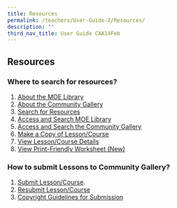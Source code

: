 ```yaml
---
title: Resources
permalink: /teachers/User-Guide-2/Resources/
description: ""
third_nav_title: User Guide CAA14Feb
---
```

## Resources

### Where to search for resources?

1. <a href="/user-guide/Teachers-UG/aboutlessons/" target="_blank">About the MOE Library</a>
2. <a href="/user-guide/Teachers-UG/createlesson/" target="_blank">About the Community Gallery</a>
3. <a href="/user-guide/Teachers-UG/createcourse/" target="_blank">Search for Resources</a>
4. <a href="/user-guide/Teachers-UG/LessonTemplates/" target="_blank">Access and Search MOE Library</a>
5. <a href="/user-guide/Teachers-UG/LessonTemplates/" target="_blank">Access and Search the Community Gallery</a>
6. <a href="/user-guide/Teachers-UG/aboutlessons/" target="_blank">Make a Copy of Lesson/Course</a>
7. <a href="/user-guide/Teachers-UG/createlesson/" target="_blank">View Lesson/Course Details</a>
8. <a href="/user-guide/Teachers-UG/createcourse/" target="_blank">View Print-Friendly Worksheet (New)</a>

### How to submit Lessons to Community Gallery?
1. <a href="/user-guide/Teachers-UG/aboutlessons/" target="_blank">Submit Lesson/Course</a>.
2. <a href="/user-guide/Teachers-UG/createlesson/" target="_blank">Resubmit Lesson/Course</a>
3. <a href="/user-guide/Teachers-UG/createcourse/" target="_blank">Copyright Guidelines for Submission</a>